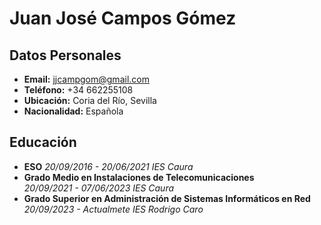 # Juan José Campos Gómez

## Datos Personales
- **Email:** jjcampgom@gmail.com
- **Teléfono:** +34 662255108
- **Ubicación:** Coria del Río, Sevilla
- **Nacionalidad:** Española

## Educación
- **ESO**
*20/09/2016 - 20/06/2021*
*IES Caura*
- **Grado Medio en Instalaciones de Telecomunicaciones**  
*20/09/2021 - 07/06/2023*
*IES Caura*
- **Grado Superior en Administración de Sistemas Informáticos en Red**
*20/09/2023 - Actualmete*
*IES Rodrigo Caro*
